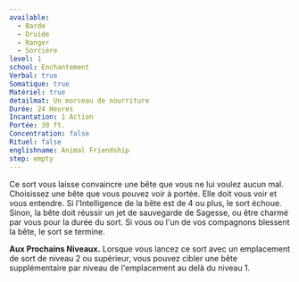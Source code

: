 ```yaml
---
available:
  - Barde
  - Druide
  - Ranger
  - Sorcière
level: 1
school: Enchantement
Verbal: true
Somatique: true
Matériel: true
detailmat: Un morceau de nourriture
Durée: 24 Heures
Incantation: 1 Action
Portée: 30 ft.
Concentration: false
Rituel: false
englishname: Animal Friendship
step: empty
---
```


Ce sort vous laisse convaincre une bête que vous ne lui voulez aucun mal. Choisissez une bête que vous pouvez voir à portée. Elle doit vous voir et vous entendre. Si l'Intelligence de la bête est de 4 ou plus, le sort échoue. Sinon, la bête doit réussir un jet de sauvegarde de Sagesse, ou être charmé par vous pour la durée du sort. Si vous ou l'un de vos compagnons blessent la bête, le sort se termine.

**Aux Prochains Niveaux.** Lorsque vous lancez ce sort avec un emplacement de sort de niveau 2 ou supérieur, vous pouvez cibler une bête supplémentaire par niveau de l'emplacement au delà du niveau 1.
